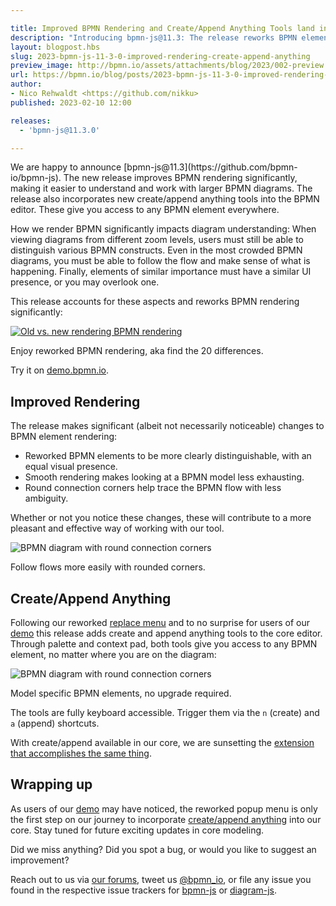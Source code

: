 ```yaml
---

title: Improved BPMN Rendering and Create/Append Anything Tools land in bpmn-js
description: "Introducing bpmn-js@11.3: The release reworks BPMN element rendering and adds create/append anything tools to the BPMN editor."
layout: blogpost.hbs
slug: 2023-bpmn-js-11-3-0-improved-rendering-create-append-anything
preview_image: http://bpmn.io/assets/attachments/blog/2023/002-preview.png
url: https://bpmn.io/blog/posts/2023-bpmn-js-11-3-0-improved-rendering-create-append-anything.html
author:
- Nico Rehwaldt <https://github.com/nikku>
published: 2023-02-10 12:00

releases:
  - 'bpmn-js@11.3.0'

---
```


<p class="introduction">
  We are happy to announce [bpmn-js@11.3](https://github.com/bpmn-io/bpmn-js). The new release improves BPMN rendering significantly, making it easier to understand and work with larger BPMN diagrams. The release also incorporates new create/append anything tools into the BPMN editor. These give you access to any BPMN element everywhere.
</p>

<!-- continue -->

How we render BPMN significantly impacts diagram understanding: When viewing diagrams from different zoom levels, users must still be able to distinguish various BPMN constructs. Even in the most crowded BPMN diagrams, you must be able to follow the flow and make sense of what is happening. Finally, elements of similar importance must have a similar UI presence, or you may overlook one.

This release accounts for these aspects and reworks BPMN rendering significantly:

<div class="figure full-size">
  <a href="https://demo.bpmn.io/s/start">
    <img src="{{ assets }}/attachments/blog/2023/002-rendering-rework.gif" alt="Old vs. new rendering BPMN rendering">
  </a>

  <p class="caption">
    Enjoy reworked BPMN rendering, aka find the 20 differences.
  </p>
</div>

Try it on [demo.bpmn.io](https://demo.bpmn.io/s/start).


## Improved Rendering

The release makes significant (albeit not necessarily noticeable) changes to BPMN element rendering:

* Reworked BPMN elements to be more clearly distinguishable, with an equal visual presence.
* Smooth rendering makes looking at a BPMN model less exhausting.
* Round connection corners help trace the BPMN flow with less ambiguity.

Whether or not you notice these changes, these will contribute to a more pleasant and effective way of working with our tool.

<div class="figure">
  <img style="max-width: 70%" src="{{ assets }}/attachments/blog/2023/002-round-connection-corners.png" alt="BPMN diagram with round connection corners">

  <p class="caption">
    Follow flows more easily with rounded corners.
  </p>
</div>


## Create/Append Anything

Following our reworked [replace menu](./2022-reworked-popup-menu.html) and to no surprise for users of our [demo](https://demo.bpmn.io/) this release adds create and append anything tools to the core editor. Through palette and context pad, both tools give you access to any BPMN element, no matter where you are on the diagram:

<div class="figure full-size">
  <img src="{{ assets }}/attachments/blog/2023/002-append-anything.gif" alt="BPMN diagram with round connection corners">

  <p class="caption">
    Model specific BPMN elements, no upgrade required.
  </p>
</div>

The tools are fully keyboard accessible. Trigger them via the `n` (create) and `a` (append) shortcuts.

With create/append available in our core, we are sunsetting the [extension that accomplishes the same thing](https://github.com/bpmn-io/bpmn-js-connectors-extension).


## Wrapping up

As users of our [demo](https://demo.bpmn.io) may have noticed, the reworked popup menu is only the first step on our journey to incorporate [create/append anything](https://bpmn-io.github.io/bpmn-js-connectors-extension/?aa=1) into our core. Stay tuned for future exciting updates in core modeling.

Did we miss anything? Did you spot a bug, or would you like to suggest an improvement?

Reach out to us via [our forums](https://forum.bpmn.io/), tweet us [@bpmn_io](https://twitter.com/bpmn_io), or file any issue you found in the respective issue trackers for [bpmn-js](https://github.com/bpmn-io/bpmn-js/issues) or [diagram-js](https://github.com/bpmn-io/diagram-js/issues).
